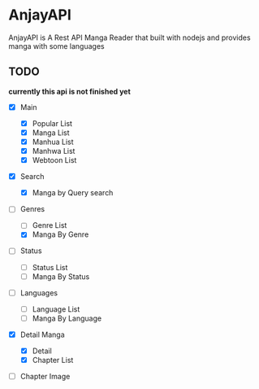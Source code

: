 # AnjayAPI

AnjayAPI is A Rest API Manga Reader that built with nodejs and provides manga with some languages

## TODO

**currently this api is not finished yet**

- [x] Main
    - [x] Popular List
    - [x] Manga List
    - [x] Manhua List
    - [x] Manhwa List
    - [x] Webtoon List

- [x] Search
    - [x] Manga by Query search

- [ ] Genres
    - [ ] Genre List
    - [x] Manga By Genre

- [ ] Status
    - [ ] Status List
    - [ ] Manga By Status

- [ ] Languages
    - [ ] Language List
    - [ ] Manga By Language

- [x] Detail Manga
    - [x] Detail
    - [x] Chapter List

- [ ] Chapter Image

